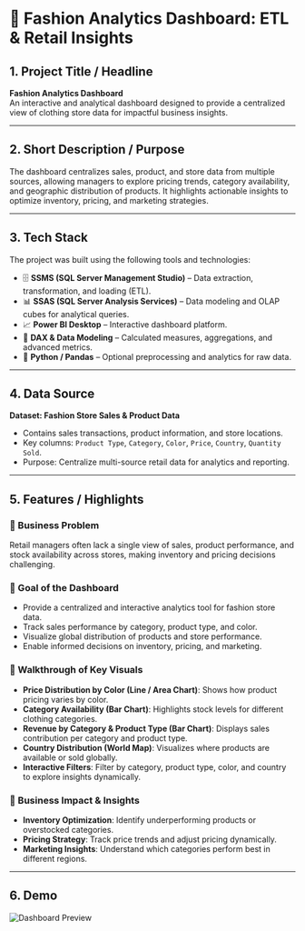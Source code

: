 # 👗 Fashion Analytics Dashboard: ETL & Retail Insights

## 1. Project Title / Headline
**Fashion Analytics Dashboard**  
An interactive and analytical dashboard designed to provide a centralized view of clothing store data for impactful business insights.

---

## 2. Short Description / Purpose
The dashboard centralizes sales, product, and store data from multiple sources, allowing managers to explore pricing trends, category availability, and geographic distribution of products. It highlights actionable insights to optimize inventory, pricing, and marketing strategies.

---

## 3. Tech Stack
The project was built using the following tools and technologies:  
- 🗄 **SSMS (SQL Server Management Studio)** – Data extraction, transformation, and loading (ETL).  
- 📊 **SSAS (SQL Server Analysis Services)** – Data modeling and OLAP cubes for analytical queries.  
- 📈 **Power BI Desktop** – Interactive dashboard platform.  
- 📝 **DAX & Data Modeling** – Calculated measures, aggregations, and advanced metrics.  
- 🐍 **Python / Pandas** – Optional preprocessing and analytics for raw data.

---

## 4. Data Source
**Dataset: Fashion Store Sales & Product Data**  
- Contains sales transactions, product information, and store locations.  
- Key columns: `Product Type`, `Category`, `Color`, `Price`, `Country`, `Quantity Sold`.  
- Purpose: Centralize multi-source retail data for analytics and reporting.

---

## 5. Features / Highlights

### 🔹 Business Problem
Retail managers often lack a single view of sales, product performance, and stock availability across stores, making inventory and pricing decisions challenging.

### 🔹 Goal of the Dashboard
- Provide a centralized and interactive analytics tool for fashion store data.  
- Track sales performance by category, product type, and color.  
- Visualize global distribution of products and store performance.  
- Enable informed decisions on inventory, pricing, and marketing.

### 🔹 Walkthrough of Key Visuals
- **Price Distribution by Color (Line / Area Chart)**: Shows how product pricing varies by color.  
- **Category Availability (Bar Chart)**: Highlights stock levels for different clothing categories.  
- **Revenue by Category & Product Type (Bar Chart)**: Displays sales contribution per category and product type.  
- **Country Distribution (World Map)**: Visualizes where products are available or sold globally.  
- **Interactive Filters**: Filter by category, product type, color, and country to explore insights dynamically.

### 🔹 Business Impact & Insights
- **Inventory Optimization**: Identify underperforming products or overstocked categories.  
- **Pricing Strategy**: Track price trends and adjust pricing dynamically.  
- **Marketing Insights**: Understand which categories perform best in different regions.

---

## 6. Demo
![Dashboard Preview](./assets/fashion_dashboard.png)

